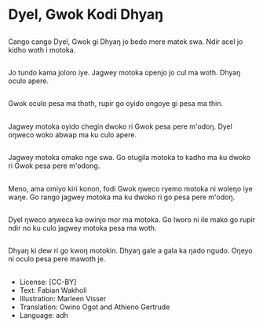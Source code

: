 # Dyel, Gwok Kodi Dhyaŋ

##
Cango cango Dyel,  Gwok gi Dhyaŋ jo bedo mere matek swa. Ndir acel jo kidho woth i motoka.

##
Jo tundo kama joloro iye. Jagwey motoka openjo jo cul ma woth. Dhyaŋ oculo apere.

##
Gwok oculo pesa ma thoth,  rupir go oyido ongoye gi pesa ma thin.

##
Jagwey motoka oyido chegin dwoko ri Gwok pesa pere m'odoŋ. Dyel oŋweco woko abwap ma ku culo apere.

##
Jagwey motoka omako nge swa. Go otugila motoka to kadho ma ku dwoko ri Gwok pesa pere m'odong.

##
Meno,  ama omiyo kiri konon,  fodi Gwok ŋweco ryemo motoka ni woleŋo iye waŋe. Go rango jagwey motoka ma ku dwoko ri go pesa pere m'odoŋ.

##
Dyel ŋweco aŋweca ka owinjo mor ma motoka. Go lworo ni ile mako go rupir ndir no ku culo jagwey motoka pesa ma woth.

##
Dhyaŋ ki dew ri go kwoŋ motokin. Dhyaŋ gale a gala ka ŋado ngudo. Oŋeyo ni oculo pesa pere mawoth je.

##
* License: [CC-BY]
* Text: Fabian Wakholi
* Illustration: Marleen Visser
* Translation: Owino Ogot and Athieno Gertrude
* Language: adh
